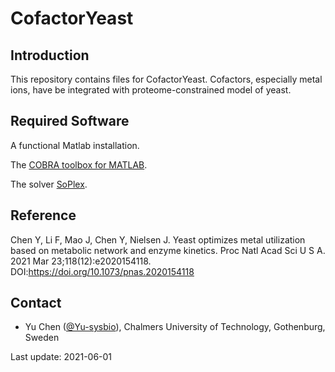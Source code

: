 CofactorYeast
===============

Introduction
------------

This repository contains files for CofactorYeast. Cofactors, especially metal ions, have be integrated with proteome-constrained model of yeast.


Required Software
------------

A functional Matlab installation.

The [COBRA toolbox for MATLAB](https://github.com/opencobra/cobratoolbox).

The solver [SoPlex](https://soplex.zib.de).


Reference
------------

Chen Y, Li F, Mao J, Chen Y, Nielsen J. Yeast optimizes metal utilization based on metabolic network and enzyme kinetics. Proc Natl Acad Sci U S A. 2021 Mar 23;118(12):e2020154118.
DOI:https://doi.org/10.1073/pnas.2020154118


Contact
-------------------------------

* Yu Chen ([@Yu-sysbio](https://github.com/Yu-sysbio)), Chalmers University of Technology, Gothenburg, Sweden



Last update: 2021-06-01